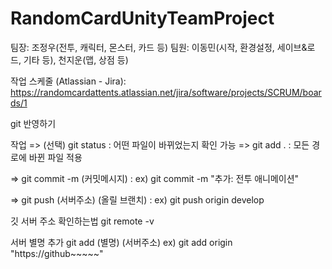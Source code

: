 # RandomCardUnityTeamProject

팀장: 조정우(전투, 캐릭터, 몬스터, 카드 등)
팀원: 이동민(시작, 환경설정, 세이브&로드, 기타 등), 천지운(맵, 상점 등)

작업 스케줄 (Atlassian - Jira): https://randomcardattents.atlassian.net/jira/software/projects/SCRUM/boards/1


git 반영하기

작업 => (선택) git status : 어떤 파일이 바뀌었는지 확인 가능 => git add . : 모든 경로에 바뀐 파일 적용

=> git commit -m (커밋메시지) : ex) git commit -m "추가: 전투 애니메이션"

=> git push (서버주소) (올릴 브랜치) : ex) git push origin develop 


깃 서버 주소 확인하는법
git remote -v

서버 별명 추가
git add (별명) (서버주소)
ex) git add origin "https://github~~~~~"

